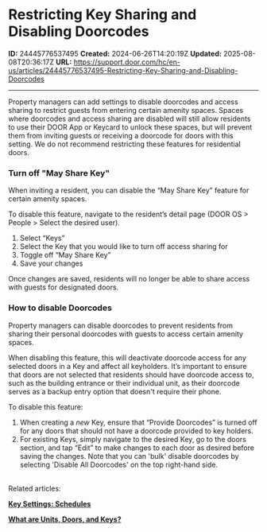 # Restricting Key Sharing and Disabling Doorcodes

**ID:** 24445776537495
**Created:** 2024-06-26T14:20:19Z
**Updated:** 2025-08-08T20:36:17Z
**URL:** https://support.door.com/hc/en-us/articles/24445776537495-Restricting-Key-Sharing-and-Disabling-Doorcodes

---

<p>Property managers can add settings to disable doorcodes and access sharing to restrict guests from entering certain amenity spaces. Spaces where doorcodes and access sharing are disabled will still allow residents to use their DOOR App or Keycard to unlock these spaces, but will prevent them from inviting guests or receiving a doorcode for doors with this setting. We do not recommend restricting these features for residential doors.</p>
<h3 id="h_01H9GNABDMEXXG5J1G2FZKAT07">Turn off "May Share Key"</h3>
<p>When inviting a resident, you can disable the “May Share Key” feature for certain amenity spaces. </p>
<p>To disable this feature, navigate to the resident’s detail page (DOOR OS &gt; People &gt; Select the desired user).</p>
<ol>
<li>Select “Keys”</li>
<li>Select the Key that you would like to turn off access sharing for</li>
<li>Toggle off “May Share Key” </li>
<li>Save your changes</li>
</ol>
<p>Once changes are saved, residents will no longer be able to share access with guests for designated doors. </p>
<h3 id="h_01H9GNABDM9SE745TBQJD5RV0V">How to disable Doorcodes</h3>
<p>Property managers can disable doorcodes to prevent residents from sharing their personal doorcodes with guests to access certain amenity spaces. </p>
<p>When disabling this feature, this will deactivate doorcode access for any selected doors in a Key and affect all keyholders. It’s important to ensure that doors are not selected that residents should have doorcode access to, such as the building entrance or their individual unit, as their doorcode serves as a backup entry option that doesn't require their phone. </p>
<p>To disable this feature: </p>
<ol>
<li>When creating a <em>new</em> Key, ensure that “Provide Doorcodes” is turned off for any doors that should not have a doorcode provided to key holders. </li>
<li>For existing Keys, simply navigate to the desired Key, go to the doors section, and tap “Edit” to make changes to each door as desired before saving the changes. Note that you can 'bulk' disable doorcodes by selecting 'Disable All Doorcodes' on the top right-hand side. </li>
</ol>
<p><br>Related articles:</p>
<p><strong><span class="wysiwyg-underline"><a href="https://support.door.com/hc/en-us/articles/24444780902167-Key-Settings-Schedules">Key Settings: Schedules</a></span></strong></p>
<p><a href="https://support.door.com/hc/en-us/articles/24270097281815-What-are-Units-Doors-and-Keys"><strong><span class="wysiwyg-underline">What are Units, Doors, and Keys?</span></strong></a></p>
<p> </p>
